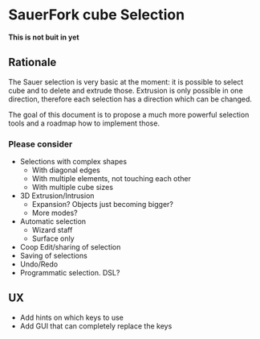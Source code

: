 # SauerFork cube Selection

**This is not buit in yet**

## Rationale

The Sauer selection is very basic at the moment:
it is possible to select cube and to delete and extrude
those. Extrusion is only possible in one direction,
therefore each selection has a direction which can be
changed.

The goal of this document is to propose a much more powerful
selection tools and a roadmap how to implement those.

### Please consider

* Selections with complex shapes
  * With diagonal edges
  * With multiple elements, not touching each other
  * With multiple cube sizes
* 3D Extrusion/Intrusion
  * Expansion? Objects just becoming bigger?
  * More modes?
* Automatic selection
  * Wizard staff
  * Surface only
* Coop Edit/sharing of selection
* Saving of selections
* Undo/Redo
* Programmatic selection. DSL?

## UX

* Add hints on which keys to use
* Add GUI that can completely replace the keys
